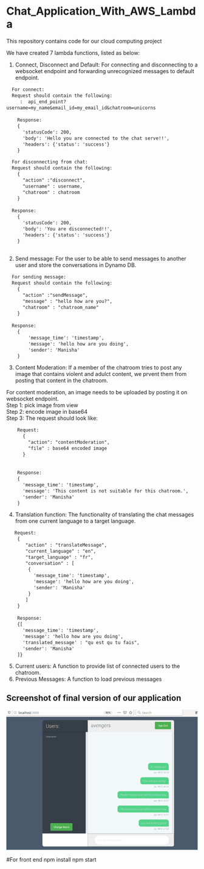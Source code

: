 # Chat_Application_With_AWS_Lambda
This repository contains code for our cloud computing project

We have created 7 lambda functions, listed as below:
 1. Connect, Disconnect and Default: For connecting and disconnecting to a websocket endpoint and forwarding unrecognized messages to default endpoint.  
```
  For connect:
  Request should contain the following: 
     :  api_end_point?username=my_name&email_id=my_email_id&chatroom=unicorns 
    
    Response:
    { 
      'statusCode': 200,
      'body': 'Hello you are connected to the chat serve!!',
      'headers': {'status': 'success'}
    }
```
```
  For disconnecting from chat:
  Request should contain the following:
    { 
      "action" :"disconnect", 
      "username" : username,
      "chatroom" : chatroom
    }
    
  Response:
    { 
      'statusCode': 200,
      'body': 'You are disconnected!!',
      'headers': {'status': 'success'}
    }
    
```

2. Send message: For the user to be able to send messages to another user and store the conversations in Dynamo DB.   

```
  For sending message:
  Request should contain the following:
    {
      "action" :"sendMessage", 
      "message" : "hello how are you?",
      "chatroom" : "chatroom_name" 
    }
     
  Response:
    {
        'message_time': 'timestamp',
        'message': 'hello how are you doing',
        'sender': 'Manisha'
    }
```

3. Content Moderation: If a member of the chatroom tries to post any image that contains violent and adulct content, we prvent them from posting that content in the chatroom.

For content moderation, an image needs to be uploaded by posting it on websocket endpoint.     
 Step 1: pick image from view         
 Step 2: encode image in base64      
 Step 3: The request should look like:
  
```
    Request:
      {
        "action": "contentModeration",
        "file" : base64 encoded image
      }
      
      
    Response:
    {
      'message_time': 'timestamp',
      'message': 'This content is not suitable for this chatroom.',
      'sender': 'Manisha'
    }
```

4. Translation function: The functionality of translating the chat messages from one current language to a target language.

```
   Request:
    {
       "action" : "translateMessage",
       "current_language" : "en",
       "target_language" : "fr",
       "conversation" : [
        {
          'message_time': 'timestamp',
          'message': 'hello how are you doing',
          'sender': 'Manisha'
        }
       ]
    }
    
    Response:
    {[
      'message_time': 'timestamp',
      'message': 'hello how are you doing',
      'translated_message' : "qu est qu tu fais",
      'sender': 'Manisha'
    ]}
```
   
5. Current users: A function to provide list of connected users to the chatroom.
6. Previous Messages: A function to load previous messages 

## Screenshot of final version of our application
![](https://github.com/ManishaRana1195/Chat_Application_With_AWS_Lambda/blob/master/docs/Screenshot%20from%202020-04-29%2020-28-45.png)


#For front end
npm install
npm start


   
   


